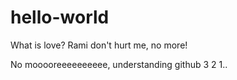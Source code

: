 # hello-world
What is love? Rami don't hurt me, no more!

No mooooreeeeeeeeee, understanding github 3 2 1..
